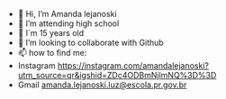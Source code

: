 - 👋 Hi, I’m Amanda lejanoski
- 👀 I’m attending high school
- 🌱 I´m 15 years old 
- 💞️ I’m looking to collaborate with Github
- 📫 how to find me:
- Instagram https://instagram.com/amandalejanoski?utm_source=qr&igshid=ZDc4ODBmNjlmNQ%3D%3D
- Gmail amanda.lejanoski.luz@escola.pr.gov.br

<!---
lejanoskiamanda10/lejanoskiamanda10 is a ✨ special ✨ repository because its `README.md` (this file) appears on your GitHub profile.
You can click the Preview link to take a look at your changes.
--->
